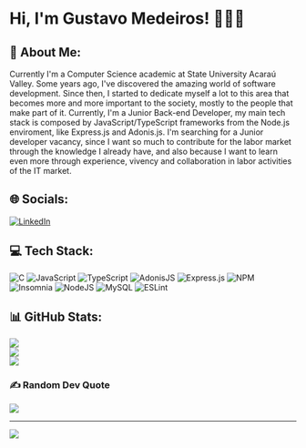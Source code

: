 # Hi, I'm Gustavo Medeiros! 👋👨‍💻

## 💫 About Me:
Currently I'm a Computer Science academic at State University Acaraú Valley. Some years ago, I've discovered the amazing world of software development. Since then, I started to dedicate myself a lot to this area that becomes more and more important to the society, mostly to the people that make part of it. Currently, I'm a Junior Back-end Developer, my main tech stack is composed by JavaScript/TypeScript frameworks from the Node.js enviroment, like Express.js and Adonis.js. I'm searching for a Junior developer vacancy, since I want so much to contribute for the labor market through the knowledge I already have, and also because I want to learn even more through experience, vivency and collaboration in labor activities of the IT market.

## 🌐 Socials:
[![LinkedIn](https://img.shields.io/badge/LinkedIn-%230077B5.svg?logo=linkedin&logoColor=white)](https://linkedin.com/in/gustavo-medeiros-6ba1bb1b3) 

## 💻 Tech Stack:
![C](https://img.shields.io/badge/c-%2300599C.svg?style=for-the-badge&logo=c&logoColor=white) ![JavaScript](https://img.shields.io/badge/javascript-%23323330.svg?style=for-the-badge&logo=javascript&logoColor=%23F7DF1E) ![TypeScript](https://img.shields.io/badge/typescript-%23007ACC.svg?style=for-the-badge&logo=typescript&logoColor=white) ![AdonisJS](https://img.shields.io/badge/adonisjs-%23220052.svg?style=for-the-badge&logo=adonisjs&logoColor=white) ![Express.js](https://img.shields.io/badge/express.js-%23404d59.svg?style=for-the-badge&logo=express&logoColor=%2361DAFB) ![NPM](https://img.shields.io/badge/NPM-%23000000.svg?style=for-the-badge&logo=npm&logoColor=white) ![Insomnia](https://img.shields.io/badge/Insomnia-black?style=for-the-badge&logo=insomnia&logoColor=5849BE) ![NodeJS](https://img.shields.io/badge/node.js-6DA55F?style=for-the-badge&logo=node.js&logoColor=white) ![MySQL](https://img.shields.io/badge/mysql-%2300f.svg?style=for-the-badge&logo=mysql&logoColor=white) ![ESLint](https://img.shields.io/badge/ESLint-4B3263?style=for-the-badge&logo=eslint&logoColor=white)
## 📊 GitHub Stats:
![](https://github-readme-stats.vercel.app/api?username=gustavo-medeiros18&theme=dark&hide_border=false&include_all_commits=true&count_private=true)<br/>
![](https://github-readme-streak-stats.herokuapp.com/?user=gustavo-medeiros18&theme=dark&hide_border=false)<br/>
![](https://github-readme-stats.vercel.app/api/top-langs/?username=gustavo-medeiros18&theme=dark&hide_border=false&include_all_commits=true&count_private=true&layout=compact)

### ✍️ Random Dev Quote
![](https://quotes-github-readme.vercel.app/api?type=horizontal&theme=radical)

---
[![](https://visitcount.itsvg.in/api?id=gustavo-medeiros18&icon=0&color=1)](https://visitcount.itsvg.in)
